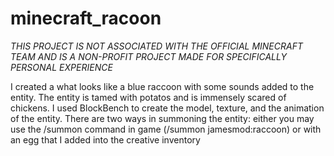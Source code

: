 # minecraft_racoon
*THIS PROJECT IS NOT ASSOCIATED WITH THE OFFICIAL MINECRAFT TEAM AND IS A NON-PROFIT PROJECT MADE FOR SPECIFICALLY PERSONAL EXPERIENCE*

I created a what looks like a blue raccoon with some sounds added to the entity. The entity is tamed with potatos
and is immensely scared of chickens. I used BlockBench to create the model, texture, and the animation of the entity.
There are two ways in summoning the entity: either you may use the /summon command in game (/summon jamesmod:raccoon)
or with an egg that I added into the creative inventory
